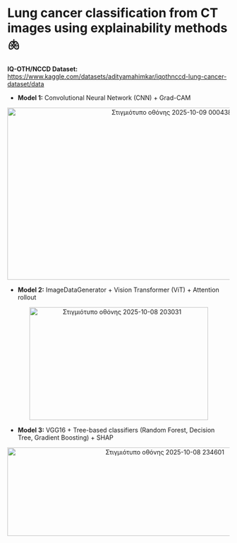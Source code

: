 # Lung cancer classification from CT images using explainability methods 🫁

**IQ-OTH/NCCD Dataset:** https://www.kaggle.com/datasets/adityamahimkar/iqothnccd-lung-cancer-dataset/data

- **Model 1:** Convolutional Neural Network (CNN) + Grad-CAM 

<p align="center">
  <img width="729" height="389" alt="Στιγμιότυπο οθόνης 2025-10-09 000438" src="https://github.com/user-attachments/assets/38dfd7ed-7391-41d6-9935-63250565c31b" />
</p>

- **Model 2:** ImageDataGenerator + Vision Transformer (ViT) + Attention rollout 

<p align="center">
  <img width="405" height="255" alt="Στιγμιότυπο οθόνης 2025-10-08 203031" src="https://github.com/user-attachments/assets/07a6bdfb-b51c-4c74-b658-c1df47ee280d" />
</p>

- **Model 3:** VGG16 + Tree-based classifiers (Random Forest, Decision Tree, Gradient Boosting) + SHAP

<p align="center">
  <img width="698" height="200" alt="Στιγμιότυπο οθόνης 2025-10-08 234601" src="https://github.com/user-attachments/assets/7db95452-b506-4510-9729-835bef24af5d" />
</p>
